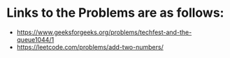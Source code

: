 # Links to the Problems are as follows:

* https://www.geeksforgeeks.org/problems/techfest-and-the-queue1044/1
* https://leetcode.com/problems/add-two-numbers/
